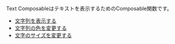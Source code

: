 Text Composableはテキストを表示するためのComposable関数です。

- [文字列を表示する](./display.html)
- [文字列の色を変更する](./color.html)
- [文字のサイズを変更する](./fontSize.html)
